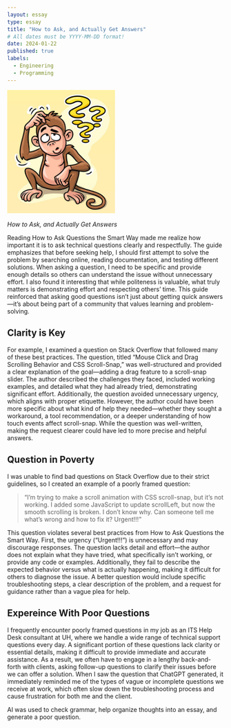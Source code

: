 ```yaml
---
layout: essay
type: essay
title: "How to Ask, and Actually Get Answers"
# All dates must be YYYY-MM-DD format!
date: 2024-01-22
published: true
labels:
  - Engineering
  - Programming
---
```


<img width="250px" class="rounded float-start pe-4" src="../img/question.jpg">

*How to Ask, and Actually Get Answers*

Reading How to Ask Questions the Smart Way made me realize how important it is to ask technical questions clearly and respectfully. The guide emphasizes that before seeking help, I should first attempt to solve the problem by searching online, reading documentation, and testing different solutions. When asking a question, I need to be specific and provide enough details so others can understand the issue without unnecessary effort. I also found it interesting that while politeness is valuable, what truly matters is demonstrating effort and respecting others’ time. This guide reinforced that asking good questions isn’t just about getting quick answers—it’s about being part of a community that values learning and problem-solving.

## Clarity is Key

For example, I examined a question on Stack Overflow that followed many of these best practices. The question, titled “Mouse Click and Drag Scrolling Behavior and CSS Scroll-Snap,” was well-structured and provided a clear explanation of the goal—adding a drag feature to a scroll-snap slider. The author described the challenges they faced, included working examples, and detailed what they had already tried, demonstrating significant effort. Additionally, the question avoided unnecessary urgency, which aligns with proper etiquette. However, the author could have been more specific about what kind of help they needed—whether they sought a workaround, a tool recommendation, or a deeper understanding of how touch events affect scroll-snap. While the question was well-written, making the request clearer could have led to more precise and helpful answers.

## Question in Poverty
I was unable to find bad questions on Stack Overflow due to their strict guidelines, so I created an example of a poorly framed question:
 
> “I’m trying to make a scroll animation with CSS scroll-snap, but it’s not working. I added some JavaScript to update scrollLeft, but now the smooth scrolling is broken. I don’t know why. Can someone tell me what’s wrong and how to fix it? Urgent!!!”

This question violates several best practices from How to Ask Questions the Smart Way. First, the urgency (“Urgent!!!”) is unnecessary and may discourage responses. The question lacks detail and effort—the author does not explain what they have tried, what specifically isn’t working, or provide any code or examples. Additionally, they fail to describe the expected behavior versus what is actually happening, making it difficult for others to diagnose the issue. A better question would include specific troubleshooting steps, a clear description of the problem, and a request for guidance rather than a vague plea for help.


## Expereince With Poor Questions

I frequently encounter poorly framed questions in my job as an ITS Help Desk consultant at UH, where we handle a wide range of technical support questions every day. A significant portion of these questions lack clarity or essential details, making it difficult to provide immediate and accurate assistance. As a result, we often have to engage in a lengthy back-and-forth with clients, asking follow-up questions to clarify their issues before we can offer a solution. When I saw the question that ChatGPT generated, it immediately reminded me of the types of vague or incomplete questions we receive at work, which often slow down the troubleshooting process and cause frustration for both me and the client.

AI was used to check grammar, help organize thoughts into an essay, and generate a poor question.

